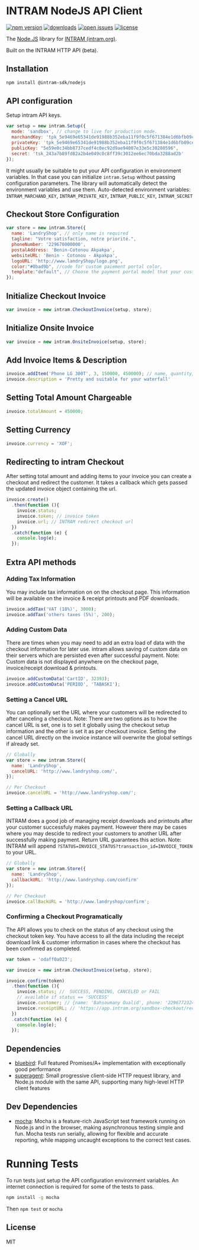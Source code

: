 # INTRAM NodeJS API Client


[![npm version](https://badge.fury.io/js/intram-node.svg)](https://npmjs.org/@intram-sdk/nodejs)  [![downloads](https://img.shields.io/npm/dw/intram-node.svg)](https://npmjs.org/@intram-sdk/nodejs)  [![open issues](https://img.shields.io/github/issues-raw/intram-sdk/nodejs.svg)](https://github.com/intram-sdk/nodejs/issues)  [![license](https://img.shields.io/github/license/intram-sdk/nodejs.svg)](https://github.com/intram-sdk/nodejs/LICENSE)   

The [Node.JS](http://nodejs.org) library for [INTRAM (intram.org)](https://intram.org).

Built on the INTRAM HTTP API (beta).

## Installation

```sh
npm install @intram-sdk/nodejs
```

## API configuration

Setup intram API keys.

```js
var setup = new intram.Setup({
  mode: 'sandbox', // change to live for production mode.
  marchandKey: 'tpk_5e9469e65341de91988b352eba11f9f0c5f671384e1d6bfb09ce301',
  privateKey: 'tpk_5e9469e65341de91988b352eba11f9f0c5f671384e1d6bfb09ce',
  publicKey: "5e59e0c34bb8737cedf4c0ec92d9ae94007e33e5c30280596",
  secret: 'tsk_243a7b89fd82a2b4e049c0c8ff39c3012ee6ec70bda3288ad2b'          
});
```

It might usually be suitable to put your API configuration in environment variables. In that case you can initialize `intram.Setup` without passing configuration parameters.
The library will automatically detect the environment variables and use them.
Auto-detected environment variables: `INTRAM_MARCHAND_KEY`, `INTRAM_PRIVATE_KEY`, `INTRAM_PUBLIC_KEY`,  `INTRAM_SECRET`


## Checkout Store Configuration

```js
var store = new intram.Store({
  name: 'LandryShop', // only name is required
  tagline: "Votre satisfaction, notre priorité.",
  phoneNumber: '229670000000',
  postalAddress: 'Benin-Cotonou Akpakpa',
  websiteURL: 'Benin - Cotonou - Akpakpa',
  logoURL: 'http://www.landryShop/logo.png',
  color:"#Obad9b", //code for custom paiement portal color,
  template:"default", // Choose the payment portal model that your customers will see
});
```

## Initialize Checkout Invoice

```js
var invoice = new intram.CheckoutInvoice(setup, store);
```

## Initialize Onsite Invoice

```js
var invoice = new intram.OnsiteInvoice(setup, store);
```

## Add Invoice Items & Description

```js
invoice.addItem('Phone LG 300T', 3, 150000, 450000); // name, quantity, unit price, total price
invoice.description = 'Pretty and suitable for your waterfall'
```

## Setting Total Amount Chargeable

```js
invoice.totalAmount = 450000;
```

## Setting Currency

```js
invoice.currency = 'XOF';
```

## Redirecting to intram Checkout
After setting total amount and adding items to your invoice you can create a checkout and redirect the customer. It takes a callback which gets passed the updated invoice object containing the url.

```js
invoice.create()
  .then(function (){
    invoice.status;
    invoice.token; // invoice token
    invoice.url; // INTRAM redirect checkout url
  })
  .catch(function (e) {
    console.log(e);
  });
```

## Extra API methods

### Adding Tax Information
You may include tax information on on the checkout page. This information will be available on the invoice & receipt printouts and PDF downloads.

```js
invoice.addTax('VAT (18%)', 3000);
invoice.addTax('others taxes (5%)', 200);
```

### Adding Custom Data
There are times when you may need to add an extra load of data with the checkout information for later use. intram allows saving of custom data on their servers which are persisted even after successful payment.
Note: Custom data is not displayed anywhere on the checkout page, invoice/receipt download & printouts.

```js
invoice.addCustomData('CartID', 32393);
invoice.addCustomData('PERIOD', 'TABASKI');
```

### Setting a Cancel URL
You can optionally set the URL where your customers will be redirected to after canceling a checkout.
Note: There are two options as to how the cancel URL is set, one is to set it globally using the checkout setup information and the other is set it as per checkout invoice.
Setting the cancel URL directly on the invoice instance will overwrite the global settings if already set.

```js
// Globally
var store = new intram.Store({
  name: 'LandryShop',
  cancelURL: 'http://www.landryshop.com/',
});

// Per Checkout
invoice.cancelURL = 'http://www.landryshop.com/';
```

### Setting a Callback URL
INTRAM does a good job of managing receipt downloads and printouts after your customer successfuly makes payment. However there may be cases where you may descide to redirect your customers to another URL after successfully making payment. Return URL guarantees this action.
Note: INTRAM will append `?STATUS=INVOICE_STATUS?transaction_id=INVOICE_TOKEN` to your URL.

```js
// Globally
var store = new intram.Store({
  name: 'LandryShop',
  callbackURL: 'http://www.landryshop.com/confirm'
});

// Per Checkout
invoice.callBackURL = 'http://www.landryshop/confirm';
```

### Confirming a Checkout Programatically
The API allows you to check on the status of any checkout using the checkout token key. You have access to all the data including the receipt download link & customer information in cases where the checkout has been confirmed as completed.

```js
var token = 'odaff0a023';

var invoice = new intram.CheckoutInvoice(setup, store);

invoice.confirm(token)
  .then(function (){
    invoice.status; //  SUCCESS, PENDING, CANCELED or FAIL
    // available if status == 'SUCCESS'
    invoice.customer; // {name: 'Bahsoumany Oualid', phone: '22967723243', email: 'obahsoumane@gmail.com'}
    invoice.receiptURL; // 'https://app.intram.org/sandbox-checkout/receipt/pdf/test_44a6fef19a.pdf'
  })
  .catch(function (e) {
    console.log(e);
  });
```
## Dependencies

- [bluebird](https://github.com/petkaantonov/bluebird): Full featured Promises/A+ implementation with exceptionally good performance
- [superagent](https://github.com/visionmedia/superagent): Small progressive client-side HTTP request library, and Node.js module with the same API, supporting many high-level HTTP client features

## Dev Dependencies

- [mocha](https://github.com/mochajs/mocha): Mocha is a feature-rich JavaScript test framework running on Node.js and in the browser, making asynchronous testing simple and fun. Mocha tests run serially, allowing for flexible and accurate reporting, while mapping uncaught exceptions to the correct test cases.


# Running Tests
To run tests just setup the API configuration environment variables. An internet connection is required for some of the tests to pass.

```sh
npm install -g mocha
```
Then
`npm test` or `mocha`

## License
MIT